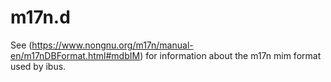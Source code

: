 # m17n.d

See (https://www.nongnu.org/m17n/manual-en/m17nDBFormat.html#mdbIM) for information about the m17n mim format used by ibus.
